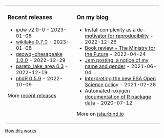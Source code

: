 
<table><tr><td valign="top">

### Recent releases
<!-- recent_releases starts -->
* [ipdw v2.0-0](https://github.com/jsta/ipdw/releases/tag/v2.0-0) - 2023-01-06
* [wikilake 0.7.0](https://github.com/jsta/wikilake/releases/tag/0.7.0) - 2023-01-06
* [geowq-chesapeake 1.0.0](https://github.com/DOE-ICoM/geowq-chesapeake/releases/tag/v1.0.0) - 2022-12-29
* [pareto_lake_area 0.3](https://github.com/VeinsOfTheEarth/pareto_lake_area/releases/tag/0.3) - 2022-12-19
* [nhdR 0.5.9](https://github.com/jsta/nhdR/releases/tag/0.5.9) - 2022-10-09
<!-- recent_releases ends -->
More [recent releases](https://github.com/jsta/jsta/blob/main/releases.md)
</td><td valign="top">

### On my blog
<!-- blog starts -->
* [Install complexity as a de-motivator for reproducibility](https://jsta.rbind.io/blog/are-r-project-dependencies-getting-more-numerous-over-time/) - 2022-12-26
* [Book review - The Ministry for the Future](https://jsta.rbind.io/blog/the-ministry-for-the-future/) - 2022-04-24
* [Jem posting: a notice of my name and gender](https://jsta.rbind.io/blog/jem-posting/) - 2021-06-04
* [Interpreting the new ESA Open Science policy](https://jsta.rbind.io/blog/esa-data-policy/) - 2021-02-28
* [Automated roxygen documentation of R package data](https://jsta.rbind.io/blog/automated-roxygen-documentation-of-r-package-data/) - 2020-07-12
<!-- blog ends -->
More on [jsta.rbind.io](https://jsta.rbind.io)
</td></tr></table>

<a href="https://simonwillison.net/2020/Jul/10/self-updating-profile-readme/">How this works</a>
